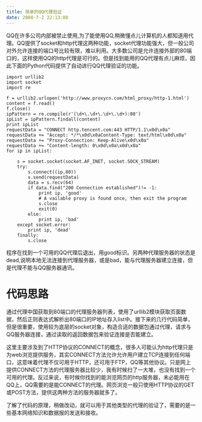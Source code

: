 ```yaml
---
title: 简单的QQ代理验证
date: 2008-7-2 22:13:08
---
```

QQ在许多公司内部被禁止使用,为了能使用QQ,稍微懂点儿计算机的人都知道用代理。QQ提供了socket和http代理这两种功能，socket代理功能强大，但一般公司对外允许连接的端口号比较有限，难以利用。大多数公司是允许连接外部的80端口的，这样使用QQ的http代理是可行的。但是找到能用的QQ代理有点儿麻烦，因此下面的Python代码提供了自动进行QQ代理验证的功能。

<!-- more -->

```
import urllib2
import socket
import re

f = urllib2.urlopen('http://www.proxycn.com/html_proxy/http-1.html')
content = f.read()
f.close()
ipPattern = re.compile(r'(\d+\.\d+\.\d+\.\d+):80')
ipList = ipPattern.findall(content)
print ipList
requestData = "CONNECT http.tencent.com:443 HTTP/1.1\x0d\x0a"
requestData += "Accept: */*\x0d\x0aContent-Type: text/html\x0d\x0a"
requestData += "Proxy-Connection: Keep-Alive\x0d\x0a"
requestData += "Content-length: 0\x0d\x0a\x0d\x0a"
for ip in ipList:

    s = socket.socket(socket.AF_INET, socket.SOCK_STREAM)
    try:
        s.connect((ip,80))
        s.send(requestData)
        data = s.recv(64)
        if data.find("200 Connection established")!= -1:
            print ip, 'good'
            # A vailable proxy is found once, then exit the program
            s.close
            exit(0)
        else:
            print ip, 'bad'
    except socket.error:
        print ip, 'dead'
    finally:
        s.close
```
程序在找到一个可用的QQ代理后退出，用good标识。另两种代理服务器的状态是dead,说明本地无法连接到代理服务器，或是bad，能与代理服务器建立连接，但是代理不能与QQ服务器通讯。

# 代码思路

通过代理中国获取到80端口的代理服务器列表，使用了urllib2模块获取页面数据，然后正则表达式解析出80端口的IP地址存入list中。接下来的几行代码简单，但是很重要，使用较为底层的socket对象，构造合适的数据包通过代理，请求与QQ服务器连接，通过读取的返回数据包来验证连接是否能建立。

这里主要涉及到了HTTP协议的CONNECT的概念，很多人可能认为http代理只是为web浏览提供服务，其实CONNECT方法允许允许用户建立TCP连接到任何端口，这意味着代理不仅可用于HTTP，还可用于FTP，QQ等其他协议。只是网上提供CONNECT方法的代理服务器比较少，我有时候扫了一大堆，也没有找到一个可用的代理。反过来说，有时候你找到的能浏览网页的http服务器，未必能用在QQ上，QQ需要的是能CONNECT的代理。网页浏览一般只使用HTTP协议的GET或POST方法，提供这两种方法的服务器就多了。

了解了代码的原理，稍做改动，就可以用于其他类型的代理的验证了，需要的是一些基本网络知识和数据报的发送和接收。
